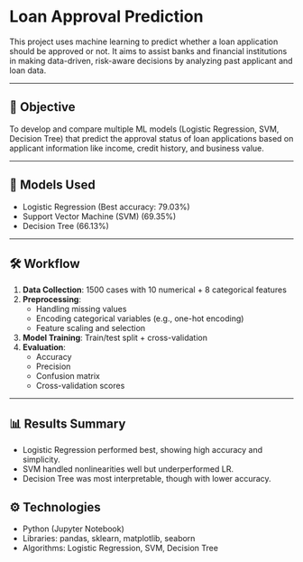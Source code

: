 # Loan Approval Prediction

This project uses machine learning to predict whether a loan application should be approved or not. It aims to assist banks and financial institutions in making data-driven, risk-aware decisions by analyzing past applicant and loan data.

---

## 📌 Objective

To develop and compare multiple ML models (Logistic Regression, SVM, Decision Tree) that predict the approval status of loan applications based on applicant information like income, credit history, and business value.

---

## 🧠 Models Used

- Logistic Regression (Best accuracy: 79.03%)
- Support Vector Machine (SVM) (69.35%)
- Decision Tree (66.13%)

---

## 🛠️ Workflow

1. **Data Collection**: 1500 cases with 10 numerical + 8 categorical features
2. **Preprocessing**:
   - Handling missing values
   - Encoding categorical variables (e.g., one-hot encoding)
   - Feature scaling and selection
3. **Model Training**: Train/test split + cross-validation
4. **Evaluation**:
   - Accuracy
   - Precision
   - Confusion matrix
   - Cross-validation scores

---

## 📊 Results Summary
- Logistic Regression performed best, showing high accuracy and simplicity.
- SVM handled nonlinearities well but underperformed LR.
- Decision Tree was most interpretable, though with lower accuracy.

## ⚙️ Technologies
- Python (Jupyter Notebook)
- Libraries: pandas, sklearn, matplotlib, seaborn
- Algorithms: Logistic Regression, SVM, Decision Tree


